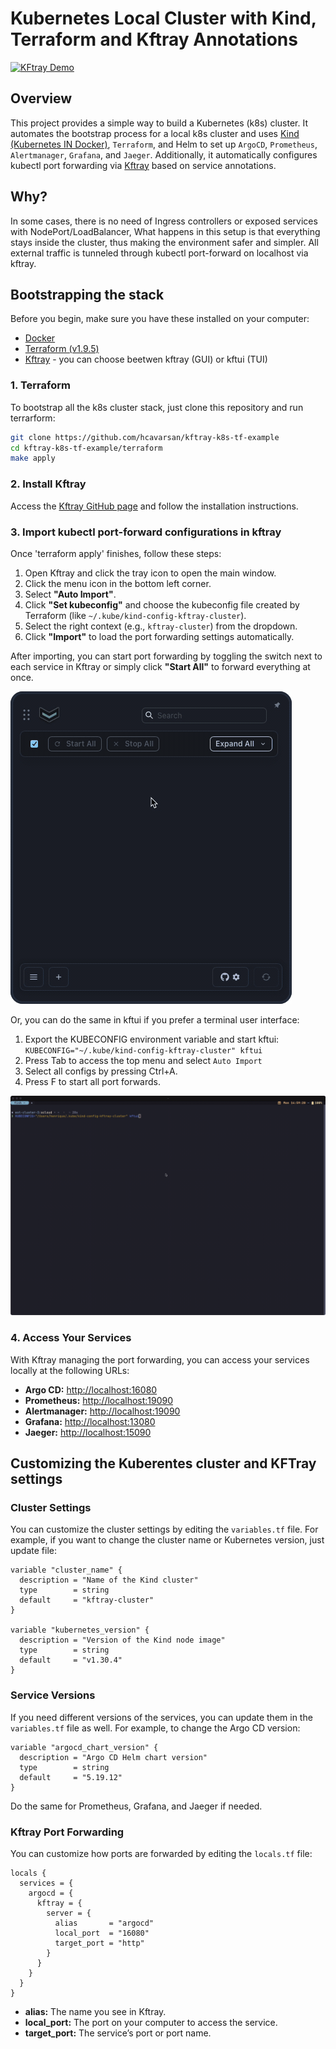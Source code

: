 # Kubernetes Local Cluster with Kind, Terraform and Kftray Annotations



  <a href="https://github.com/hcavarsan/kftray">
    <img src="https://i.postimg.cc/28gsCWRV/2024-09-30-18-04-59.gif" alt="KFtray Demo">
  </a>


## Overview

This project provides a simple way to build a Kubernetes (k8s) cluster. It automates the bootstrap process for a local k8s cluster and uses [Kind (Kubernetes IN Docker)](https://kind.sigs.k8s.io/), `Terraform`, and Helm to set up `ArgoCD`, `Prometheus`, `Alertmanager`, `Grafana`, and `Jaeger`. Additionally, it automatically configures kubectl port forwarding via [Kftray](https://github.com/hcavarsan/kftray) based on service annotations.

## Why?

In some cases, there is no need of Ingress controllers or exposed services with NodePort/LoadBalancer,  What happens in this setup is that everything stays inside the cluster, thus making the environment safer and simpler. All external traffic is tunneled through kubectl port-forward on localhost via kftray.

## Bootstrapping the stack

Before you begin, make sure you have these installed on your computer:

- [Docker](https://www.docker.com/get-started)
- [Terraform (v1.9.5)](https://www.terraform.io/downloads.html)
- [Kftray](https://github.com/hcavarsan/kftray) - you can choose beetwen kftray (GUI) or kftui (TUI)

### 1. Terraform

To bootstrap all the k8s cluster stack, just clone this repository and run terrarform:

```bash
git clone https://github.com/hcavarsan/kftray-k8s-tf-example
cd kftray-k8s-tf-example/terraform
make apply
```

### 2. Install Kftray

Access the [Kftray GitHub page](https://github.com/hcavarsan/kftray) and follow the installation instructions.

### 3. Import kubectl port-forward configurations in kftray

Once 'terraform apply' finishes, follow these steps:

1. Open Kftray and click the tray icon to open the main window.
2. Click the menu icon in the bottom left corner.
3. Select **"Auto Import"**.
4. Click **"Set kubeconfig"** and choose the kubeconfig file created by Terraform (like `~/.kube/kind-config-kftray-cluster`).
5. Select the right context (e.g., `kftray-cluster`) from the dropdown.
6. Click **"Import"** to load the port forwarding settings automatically.


After importing, you can start port forwarding by toggling the switch next to each service in Kftray or simply click **"Start All"** to forward everything at once.

  <a href="https://github.com/hcavarsan/kftray">
    <img src="docs/kftray.gif" alt="KFtray Import">
  </a>


Or, you can do the same in kftui if you prefer a terminal user interface:

1. Export the KUBECONFIG environment variable and start kftui:
   `KUBECONFIG="~/.kube/kind-config-kftray-cluster" kftui`
2. Press Tab to access the top menu and select `Auto Import`
3. Select all configs by pressing Ctrl+A.
4. Press F to start all port forwards.

  <a href="https://github.com/hcavarsan/kftray">
    <img src="docs/kftui.gif" alt="KFtray Import">
  </a>


### 4. Access Your Services

With Kftray managing the port forwarding, you can access your services locally at the following URLs:

- **Argo CD:** [http://localhost:16080](http://localhost:16080)
- **Prometheus:** [http://localhost:19090](http://localhost:19090)
- **Alertmanager:** [http://localhost:19090](http://localhost:19093)
- **Grafana:** [http://localhost:13080](http://localhost:13080)
- **Jaeger:** [http://localhost:15090](http://localhost:15090)


## Customizing the Kuberentes cluster and KFTray settings

### Cluster Settings

You can customize the cluster settings by editing the `variables.tf` file. For example, if you want to change the cluster name or Kubernetes version, just update file:

```hcl
variable "cluster_name" {
  description = "Name of the Kind cluster"
  type        = string
  default     = "kftray-cluster"
}

variable "kubernetes_version" {
  description = "Version of the Kind node image"
  type        = string
  default     = "v1.30.4"
}
```

### Service Versions

If you need different versions of the services, you can update them in the `variables.tf` file as well. For example, to change the Argo CD version:

```hcl
variable "argocd_chart_version" {
  description = "Argo CD Helm chart version"
  type        = string
  default     = "5.19.12"
}
```

Do the same for Prometheus, Grafana, and Jaeger if needed.

### Kftray Port Forwarding

You can customize how ports are forwarded by editing the `locals.tf` file:

```hcl
locals {
  services = {
    argocd = {
      kftray = {
        server = {
          alias       = "argocd"
          local_port  = "16080"
          target_port = "http"
        }
      }
    }
  }
}
```

- **alias:** The name you see in Kftray.
- **local_port:** The port on your computer to access the service.
- **target_port:** The service’s port or port name.
